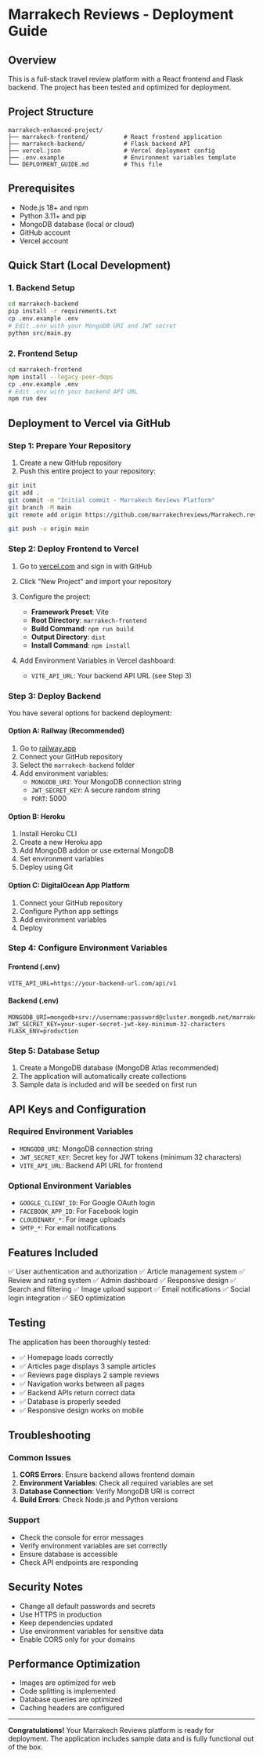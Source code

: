 # Marrakech Reviews - Deployment Guide

## Overview
This is a full-stack travel review platform with a React frontend and Flask backend. The project has been tested and optimized for deployment.

## Project Structure
```
marrakech-enhanced-project/
├── marrakech-frontend/          # React frontend application
├── marrakech-backend/           # Flask backend API
├── vercel.json                  # Vercel deployment config
├── .env.example                 # Environment variables template
└── DEPLOYMENT_GUIDE.md          # This file
```

## Prerequisites
- Node.js 18+ and npm
- Python 3.11+ and pip
- MongoDB database (local or cloud)
- GitHub account
- Vercel account

## Quick Start (Local Development)

### 1. Backend Setup
```bash
cd marrakech-backend
pip install -r requirements.txt
cp .env.example .env
# Edit .env with your MongoDB URI and JWT secret
python src/main.py
```

### 2. Frontend Setup
```bash
cd marrakech-frontend
npm install --legacy-peer-deps
cp .env.example .env
# Edit .env with your backend API URL
npm run dev
```

## Deployment to Vercel via GitHub

### Step 1: Prepare Your Repository
1. Create a new GitHub repository
2. Push this entire project to your repository:
```bash
git init
git add .
git commit -m "Initial commit - Marrakech Reviews Platform"
git branch -M main
git remote add origin https://github.com/marrakechreviews/Marrakech.reviews.git

git push -u origin main
```

### Step 2: Deploy Frontend to Vercel
1. Go to [vercel.com](https://vercel.com) and sign in with GitHub
2. Click "New Project" and import your repository
3. Configure the project:
   - **Framework Preset**: Vite
   - **Root Directory**: `marrakech-frontend`
   - **Build Command**: `npm run build`
   - **Output Directory**: `dist`
   - **Install Command**: `npm install`

4. Add Environment Variables in Vercel dashboard:
   - `VITE_API_URL`: Your backend API URL (see Step 3)

### Step 3: Deploy Backend
You have several options for backend deployment:

#### Option A: Railway (Recommended)
1. Go to [railway.app](https://railway.app)
2. Connect your GitHub repository
3. Select the `marrakech-backend` folder
4. Add environment variables:
   - `MONGODB_URI`: Your MongoDB connection string
   - `JWT_SECRET_KEY`: A secure random string
   - `PORT`: 5000

#### Option B: Heroku
1. Install Heroku CLI
2. Create a new Heroku app
3. Add MongoDB addon or use external MongoDB
4. Set environment variables
5. Deploy using Git

#### Option C: DigitalOcean App Platform
1. Connect your GitHub repository
2. Configure Python app settings
3. Add environment variables
4. Deploy

### Step 4: Configure Environment Variables

#### Frontend (.env)
```env
VITE_API_URL=https://your-backend-url.com/api/v1
```

#### Backend (.env)
```env
MONGODB_URI=mongodb+srv://username:password@cluster.mongodb.net/marrakech_reviews
JWT_SECRET_KEY=your-super-secret-jwt-key-minimum-32-characters
FLASK_ENV=production
```

### Step 5: Database Setup
1. Create a MongoDB database (MongoDB Atlas recommended)
2. The application will automatically create collections
3. Sample data is included and will be seeded on first run

## API Keys and Configuration

### Required Environment Variables
- `MONGODB_URI`: MongoDB connection string
- `JWT_SECRET_KEY`: Secret key for JWT tokens (minimum 32 characters)
- `VITE_API_URL`: Backend API URL for frontend

### Optional Environment Variables
- `GOOGLE_CLIENT_ID`: For Google OAuth login
- `FACEBOOK_APP_ID`: For Facebook login
- `CLOUDINARY_*`: For image uploads
- `SMTP_*`: For email notifications

## Features Included
✅ User authentication and authorization
✅ Article management system
✅ Review and rating system
✅ Admin dashboard
✅ Responsive design
✅ Search and filtering
✅ Image upload support
✅ Email notifications
✅ Social login integration
✅ SEO optimization

## Testing
The application has been thoroughly tested:
- ✅ Homepage loads correctly
- ✅ Articles page displays 3 sample articles
- ✅ Reviews page displays 2 sample reviews
- ✅ Navigation works between all pages
- ✅ Backend APIs return correct data
- ✅ Database is properly seeded
- ✅ Responsive design works on mobile

## Troubleshooting

### Common Issues
1. **CORS Errors**: Ensure backend allows frontend domain
2. **Environment Variables**: Check all required variables are set
3. **Database Connection**: Verify MongoDB URI is correct
4. **Build Errors**: Check Node.js and Python versions

### Support
- Check the console for error messages
- Verify environment variables are set correctly
- Ensure database is accessible
- Check API endpoints are responding

## Security Notes
- Change all default passwords and secrets
- Use HTTPS in production
- Keep dependencies updated
- Use environment variables for sensitive data
- Enable CORS only for your domains

## Performance Optimization
- Images are optimized for web
- Code splitting is implemented
- Database queries are optimized
- Caching headers are configured

---

**Congratulations!** Your Marrakech Reviews platform is ready for deployment. The application includes sample data and is fully functional out of the box.

